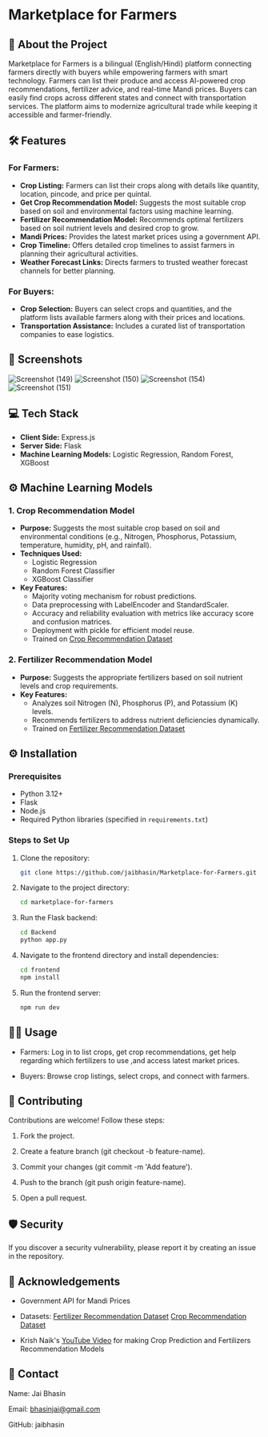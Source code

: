 # Marketplace for Farmers

## 🚀 About the Project

Marketplace for Farmers is a bilingual (English/Hindi) platform connecting farmers directly with buyers while empowering farmers with smart technology. Farmers can list their produce and access AI-powered crop recommendations, fertilizer advice, and real-time Mandi prices. Buyers can easily find crops across different states and connect with transportation services. The platform aims to modernize agricultural trade while keeping it accessible and farmer-friendly.

## 🛠️ Features

### For Farmers:

- **Crop Listing:** Farmers can list their crops along with details like quantity, location, pincode, and price per quintal.
- **Get Crop Recommendation Model:** Suggests the most suitable crop based on soil and environmental factors using machine learning.
- **Fertilizer Recommendation Model:** Recommends optimal fertilizers based on soil nutrient levels and desired crop to grow.
- **Mandi Prices:** Provides the latest market prices using a government API.
- **Crop Timeline:** Offers detailed crop timelines to assist farmers in planning their agricultural activities.
- **Weather Forecast Links:** Directs farmers to trusted weather forecast channels for better planning.

### For Buyers:

- **Crop Selection:** Buyers can select crops and quantities, and the platform lists available farmers along with their prices and locations.
- **Transportation Assistance:** Includes a curated list of transportation companies to ease logistics.

## 📸 Screenshots

![Screenshot (149)](https://github.com/user-attachments/assets/e8be7b07-49ce-4b94-a530-1d7a01b8fa1a)
![Screenshot (150)](https://github.com/user-attachments/assets/5e877077-1566-4d98-baee-3ae637731ac4)
![Screenshot (154)](https://github.com/user-attachments/assets/dea22695-b128-4264-b273-ef1ac298ec56)
![Screenshot (151)](https://github.com/user-attachments/assets/9cf53036-6423-42a6-98f7-b5f06aeb0e1a)

## 💻 Tech Stack

- **Client Side:** Express.js
- **Server Side:** Flask
- **Machine Learning Models:** Logistic Regression, Random Forest, XGBoost

## ⚙️ Machine Learning Models

### 1. **Crop Recommendation Model**

- **Purpose:** Suggests the most suitable crop based on soil and environmental conditions (e.g., Nitrogen, Phosphorus, Potassium, temperature, humidity, pH, and rainfall).
- **Techniques Used:**
  - Logistic Regression
  - Random Forest Classifier
  - XGBoost Classifier
- **Key Features:**
  - Majority voting mechanism for robust predictions.
  - Data preprocessing with LabelEncoder and StandardScaler.
  - Accuracy and reliability evaluation with metrics like accuracy score and confusion matrices.
  - Deployment with pickle for efficient model reuse.
  - Trained on [Crop Recommendation Dataset](https://www.kaggle.com/datasets/atharvaingle/crop-recommendation-dataset) 
### 2. **Fertilizer Recommendation Model**

- **Purpose:** Suggests the appropriate fertilizers based on soil nutrient levels and crop requirements.
- **Key Features:**
  - Analyzes soil Nitrogen (N), Phosphorus (P), and Potassium (K) levels.
  - Recommends fertilizers to address nutrient deficiencies dynamically.
  - Trained on [Fertilizer Recommendation Dataset](https://github.com/Gladiator07/Harvestify/blob/master/Data-processed/fertilizer.csv)
  


## ⚙️ Installation

### Prerequisites

- Python 3.12+
- Flask
- Node.js
- Required Python libraries (specified in `requirements.txt`)

### Steps to Set Up

1. Clone the repository:
   ```bash
   git clone https://github.com/jaibhasin/Marketplace-for-Farmers.git
2. Navigate to the project directory:
   ```bash
   cd marketplace-for-farmers
3. Run the Flask backend:
   ```bash
   cd Backend
   python app.py
4. Navigate to the frontend directory and install dependencies:
   ```bash
   cd frontend
   npm install
5. Run the frontend server:
   ```bash
   npm run dev

## 🧑‍💻 Usage
- Farmers: Log in to list crops, get crop recommendations, get help regarding which fertilizers to use ,and access latest market prices.

- Buyers: Browse crop listings, select crops, and connect with farmers.

## 🤝 Contributing
Contributions are welcome! Follow these steps:

1. Fork the project.

2. Create a feature branch (git checkout -b feature-name).

3. Commit your changes (git commit -m 'Add feature').

4. Push to the branch (git push origin feature-name).

5. Open a pull request.

## 🛡️ Security
If you discover a security vulnerability, please report it by creating an issue in the repository.

## 🙌 Acknowledgements
- Government API for Mandi Prices

- Datasets: [Fertilizer Recommendation Dataset](https://github.com/Gladiator07/Harvestify/blob/master/Data-processed/fertilizer.csv) [Crop Recommendation Dataset](https://www.kaggle.com/datasets/atharvaingle/crop-recommendation-dataset) 

-  Krish Naik's [YouTube Video](https://www.youtube.com/watch?v=zJcSod-L-Ps) for making Crop Prediction and Fertilizers Recommendation Models
   

## 📧 Contact
Name: Jai Bhasin

Email: bhasinjai@gmail.com

GitHub: jaibhasin


